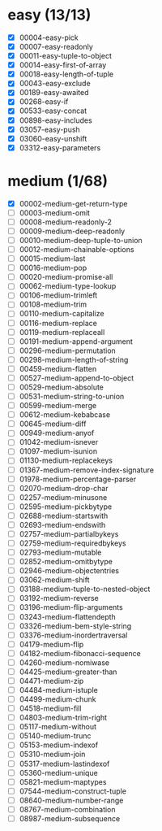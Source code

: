 # easy (13/13)
- [x] 00004-easy-pick
- [x] 00007-easy-readonly
- [x] 00011-easy-tuple-to-object
- [x] 00014-easy-first-of-array
- [x] 00018-easy-length-of-tuple
- [x] 00043-easy-exclude
- [x] 00189-easy-awaited
- [x] 00268-easy-if
- [x] 00533-easy-concat
- [x] 00898-easy-includes
- [x] 03057-easy-push
- [x] 03060-easy-unshift
- [x] 03312-easy-parameters  

# medium (1/68)
- [x] 00002-medium-get-return-type
- [ ] 00003-medium-omit
- [ ] 00008-medium-readonly-2
- [ ] 00009-medium-deep-readonly
- [ ] 00010-medium-deep-tuple-to-union
- [ ] 00012-medium-chainable-options
- [ ] 00015-medium-last
- [ ] 00016-medium-pop
- [ ] 00020-medium-promise-all
- [ ] 00062-medium-type-lookup
- [ ] 00106-medium-trimleft
- [ ] 00108-medium-trim
- [ ] 00110-medium-capitalize
- [ ] 00116-medium-replace
- [ ] 00119-medium-replaceall
- [ ] 00191-medium-append-argument
- [ ] 00296-medium-permutation
- [ ] 00298-medium-length-of-string
- [ ] 00459-medium-flatten
- [ ] 00527-medium-append-to-object
- [ ] 00529-medium-absolute
- [ ] 00531-medium-string-to-union
- [ ] 00599-medium-merge
- [ ] 00612-medium-kebabcase
- [ ] 00645-medium-diff
- [ ] 00949-medium-anyof
- [ ] 01042-medium-isnever
- [ ] 01097-medium-isunion
- [ ] 01130-medium-replacekeys
- [ ] 01367-medium-remove-index-signature
- [ ] 01978-medium-percentage-parser
- [ ] 02070-medium-drop-char
- [ ] 02257-medium-minusone
- [ ] 02595-medium-pickbytype
- [ ] 02688-medium-startswith
- [ ] 02693-medium-endswith
- [ ] 02757-medium-partialbykeys
- [ ] 02759-medium-requiredbykeys
- [ ] 02793-medium-mutable
- [ ] 02852-medium-omitbytype
- [ ] 02946-medium-objectentries
- [ ] 03062-medium-shift
- [ ] 03188-medium-tuple-to-nested-object
- [ ] 03192-medium-reverse
- [ ] 03196-medium-flip-arguments
- [ ] 03243-medium-flattendepth
- [ ] 03326-medium-bem-style-string
- [ ] 03376-medium-inordertraversal
- [ ] 04179-medium-flip
- [ ] 04182-medium-fibonacci-sequence
- [ ] 04260-medium-nomiwase
- [ ] 04425-medium-greater-than
- [ ] 04471-medium-zip
- [ ] 04484-medium-istuple
- [ ] 04499-medium-chunk
- [ ] 04518-medium-fill
- [ ] 04803-medium-trim-right
- [ ] 05117-medium-without
- [ ] 05140-medium-trunc
- [ ] 05153-medium-indexof
- [ ] 05310-medium-join
- [ ] 05317-medium-lastindexof
- [ ] 05360-medium-unique
- [ ] 05821-medium-maptypes
- [ ] 07544-medium-construct-tuple
- [ ] 08640-medium-number-range
- [ ] 08767-medium-combination
- [ ] 08987-medium-subsequence

